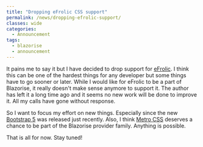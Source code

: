 ```yaml
---
title: "Dropping eFrolic CSS support"
permalink: /news/dropping-efrolic-support/
classes: wide
categories:
  - Announcement
tags:
  - blazorise
  - announcement
---
```


It pains me to say it but I have decided to drop support for [eFrolic](https://github.com/efrolic/css). I think this can be one of the hardest things for any developer but some things have to go sooner or later. While I would like for eFrolic to be a part of Blazorise, it really doesn't make sense anymore to support it. The author has left it a long time ago and it seems no new work will be done to improve it. All my calls have gone without response.

So I want to focus my effort on new things. Especially since the new [Bootstrap 5](https://blog.getbootstrap.com/2021/05/05/bootstrap-5/) was released just recently. Also, I think [Metro CSS](https://metroui.org.ua/) deserves a chance to be part of the Blazorise provider family. Anything is possible.

That is all for now. Stay tuned!